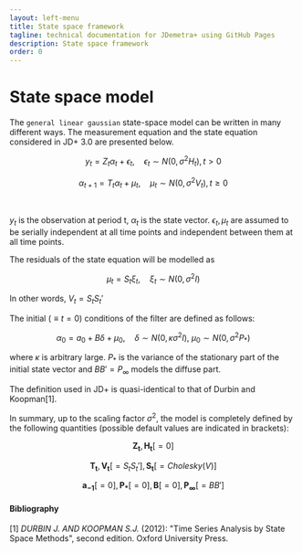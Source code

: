 ```yaml
---
layout: left-menu
title: State space framework
tagline: technical documentation for JDemetra+ using GitHub Pages
description: State space framework
order: 0
---
```


# State space model

The `general linear gaussian` state-space model can be written in many different ways. The measurement equation and the state equation considered in JD+ 3.0 are presented below.

$$ y_t = Z_t \alpha_t + \epsilon_t,\quad \epsilon_t \sim N\left(0, \sigma^2 H_t\right), t \gt 0 $$

$$ \alpha_{t+1} = T_t \alpha_t + \mu_t, \quad \mu_t \sim N \left(0, \sigma^2 V_t \right), t \ge 0$$

<br>

$y_t$  is the observation at period t, 
$\alpha_t$  is the state vector.
$\epsilon_t, \mu_t$ are assumed to be serially independent at all time points and independent between them at all time points.  

The residuals of the state equation will be modelled as

$$ \mu_t = S_t \xi_t, \quad \xi_t \sim N\left( 0, \sigma^2 I\right) $$

In other words, $V_t=S_t S_t'$

The initial ($\equiv t=0$) conditions of the filter are defined as follows:

$$ \alpha_{0} = a_{0} + B\delta + \mu_{0}, \quad \delta \sim N\left(0, \kappa \sigma^2 I \right),\: \mu_{0} \sim N\left(0,\sigma^2 P_*\right)$$

where  $\kappa$ is arbitrary large. $P_*$ is the variance of the stationary part of the initial state vector and $BB'= P_\infty$
models the diffuse part. 

The definition used in JD+ is quasi-identical to that of Durbin and Koopman[1].

In summary, up to the scaling factor $\sigma^2$, the model is completely defined by the following quantities (possible default values are indicated in brackets):

$$ \mathbf{Z_t}, \mathbf{H_t} [=0] $$

$$ \mathbf{T_t}, \mathbf{V_t} [=S_t S_t'], \mathbf{S_t} [=Cholesky(V)] $$ 

$$ \mathbf{a_{-1}}[=0], \mathbf{P_*} [=0], \mathbf{B} [=0], \mathbf{P_\infty} [=BB'] $$

#### Bibliography

[1] _DURBIN J. AND KOOPMAN S.J._ (2012): "Time Series Analysis by State Space Methods", second edition. Oxford University Press.

